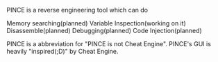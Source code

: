 PINCE is a reverse engineering tool which can do

Memory searching(planned)
Variable Inspection(working on it)
Disassemble(planned)
Debugging(planned)
Code Injection(planned)

PINCE is a abbreviation for "PINCE is not Cheat Engine". PINCE's GUI is heavily "inspired(;D)" by Cheat Engine.
